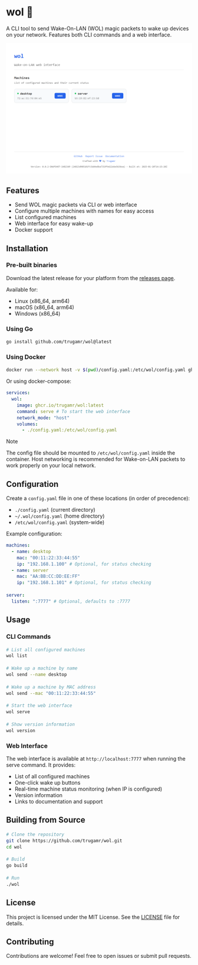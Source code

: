 # wol 🦭

A CLI tool to send Wake-On-LAN (WOL) magic packets to wake up devices on your
network. Features both CLI commands and a web interface.

<img src="assets/images/web.png" alt="Web Interface" />

## Features

- Send WOL magic packets via CLI or web interface
- Configure multiple machines with names for easy access
- List configured machines
- Web interface for easy wake-up
- Docker support

## Installation

### Pre-built binaries

Download the latest release for your platform from the
[releases page](https://github.com/trugamr/wol/releases).

Available for:

- Linux (x86_64, arm64)
- macOS (x86_64, arm64)
- Windows (x86_64)

### Using Go

```sh
go install github.com/trugamr/wol@latest
```

### Using Docker

```sh
docker run --network host -v $(pwd)/config.yaml:/etc/wol/config.yaml ghcr.io/trugamr/wol:latest
```

Or using docker-compose:

```yaml
services:
  wol:
    image: ghcr.io/trugamr/wol:latest
    command: serve # To start the web interface
    network_mode: "host"
    volumes:
      - ./config.yaml:/etc/wol/config.yaml
```

> [!NOTE]
> The config file should be mounted to `/etc/wol/config.yaml` inside the
> container. Host networking is recommended for Wake-on-LAN packets to work
> properly on your local network.

## Configuration

Create a `config.yaml` file in one of these locations (in order of precedence):

- `./config.yaml` (current directory)
- `~/.wol/config.yaml` (home directory)
- `/etc/wol/config.yaml` (system-wide)

Example configuration:

```yaml
machines:
  - name: desktop
    mac: "00:11:22:33:44:55"
    ip: "192.168.1.100" # Optional, for status checking
  - name: server
    mac: "AA:BB:CC:DD:EE:FF"
    ip: "192.168.1.101" # Optional, for status checking

server:
  listen: ":7777" # Optional, defaults to :7777
```

## Usage

### CLI Commands

```sh
# List all configured machines
wol list

# Wake up a machine by name
wol send --name desktop

# Wake up a machine by MAC address
wol send --mac "00:11:22:33:44:55"

# Start the web interface
wol serve

# Show version information
wol version
```

### Web Interface

The web interface is available at `http://localhost:7777` when running the serve
command. It provides:

- List of all configured machines
- One-click wake up buttons
- Real-time machine status monitoring (when IP is configured)
- Version information
- Links to documentation and support

## Building from Source

```sh
# Clone the repository
git clone https://github.com/trugamr/wol.git
cd wol

# Build
go build

# Run
./wol
```

## License

This project is licensed under the MIT License. See the [LICENSE](LICENSE.md)
file for details.

## Contributing

Contributions are welcome! Feel free to open issues or submit pull requests.
